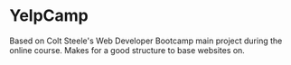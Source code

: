# YelpCamp
Based on Colt Steele's Web Developer Bootcamp main project during the online course. Makes for a good structure to base websites on.
